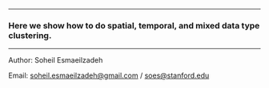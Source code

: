 
-------------
### Here we show how to do spatial, temporal, and mixed data type clustering. 
-------------
Author: Soheil Esmaeilzadeh

Email: soheil.esmaeilzadeh@gmail.com / soes@stanford.edu

